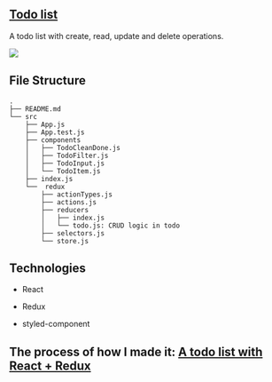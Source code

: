## [Todo list](https://christy313.github.io/react-redux-todo-list/)

A todo list with create, read, update and delete operations.

![](https://imgur.com/A3Hg1KN.gif)

## File Structure

```
.
├── README.md
└── src
    ├── App.js
    ├── App.test.js
    ├── components
    │   ├── TodoCleanDone.js
    │   ├── TodoFilter.js
    │   ├── TodoInput.js
    │   └── TodoItem.js
    ├── index.js
    └──  redux
        ├── actionTypes.js
        ├── actions.js
        ├── reducers
        │   ├── index.js
        │   └── todo.js: CRUD logic in todo
        ├── selectors.js
        └── store.js
```

## Technologies

* React

* Redux

* styled-component

## The process of how I made it: [A todo list with React + Redux](https://coding-ontheway.coderbridge.io/2022/04/12/react-redux-todolist-en/)
